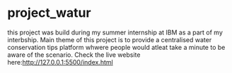 # project_watur
 this project was build during my summer internship at IBM as a part of my interbship.
 Main theme of this project is to provide a centralised water conservation tips platform whwere people would atleat take a minute to be aware of the scenario.
 Check the live website here:http://127.0.0.1:5500/index.html
